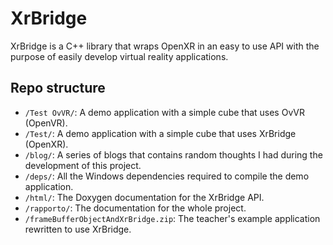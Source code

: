 # XrBridge

XrBridge is a C++ library that wraps OpenXR in an easy to use API with the purpose of easily develop virtual reality applications.

## Repo structure

* `/Test OvVR/`: A demo application with a simple cube that uses OvVR (OpenVR).
* `/Test/`: A demo application with a simple cube that uses XrBridge (OpenXR).
* `/blog/`: A series of blogs that contains random thoughts I had during the development of this project.
* `/deps/`: All the Windows dependencies required to compile the demo application.
* `/html/`: The Doxygen documentation for the XrBridge API.
* `/rapporto/`: The documentation for the whole project.
* `/frameBufferObjectAndXrBridge.zip`: The teacher's example application rewritten to use XrBridge.
